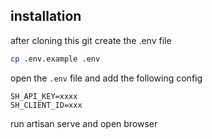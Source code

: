 ## installation
after cloning this git create the .env file
```bash
cp .env.example .env
```
open the `.env` file and add the following config

```
SH_API_KEY=xxxx
SH_CLIENT_ID=xxx
```

run artisan serve and open browser
